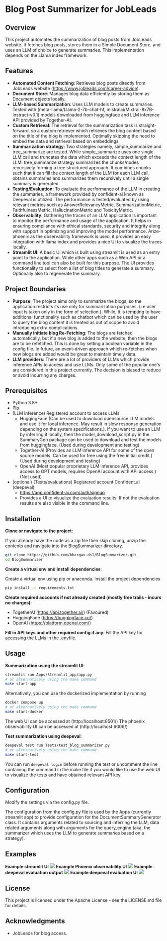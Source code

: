 # Blog Post Summarizer for JobLeads

## Overview

This project automates the summarization of blog posts from JobLeads website. It fetches blog posts, stores them in a
Simple Document Store, and uses an LLM of choice to generate summaries. This implementation depends on the Llama index
framework.

## Features

- **Automated Content Fetching**: Retrieves blog posts directly from JobLeads
  website (https://www.jobleads.com/career-advice).
- **Document Store**: Manages blog data efficiently by storing them as Document objects locally.
- **LLM-based Summarization**: Uses LLM models to create summaries. Tested with (meta-llama/Llama-2-7b-chat-hf,
  mistralai/Mixtral-8x7B-Instruct-v0.1) models downloaded from huggingface and LLM inference API provided by
  Together-AI.
- **Custom Retrieval**: The retrieval for the summarization task is straight-forward, so a custom retriever which
  retrieves the blog content based on the title of the blog is implemented. Optimally skipping the need to embed the
  data and retrieval based on embeddings.
- **Summarization strategy**: Two strategies namely, simple_summarize and tree_summarize are tested. While
  simple_summarize uses one single LLM call and truncates the data which exceeds the context length of the LLM.
  tree_summarize strategy summarizes the chunks/nodes recursively forming a tree structured approach. It combines chunks
  such that it can fill the context
  length of the LLM for each LLM call, obtains summaries and summarizes them recursively until a single summary is
  generated.
- **Testing/Evaluation**: To evaluate the performance of the LLM in creating the summaries, a framework provided by
  confident-ai known as Deepeval is utilized. The performance is tested/evaluated by using relevant metrics such as
  AnswerRelevancyMetric, SummarizationMetric, FaithfulnessMetric, HallucinationMetric and ToxicityMetric.
- **Observability**: Gathering the traces of an LLM application is important to monitor the performance and usage of the
  application. It helps in ensuring compliance with ethical standards, security and integrity along with support in
  optimizing and improving the model performance. Arize-phoenix as the observability framework is used, it provides an
  easy integration with llama index and provides a nice UI to visualize the traces locally.
- **Streamlit UI**: A basic UI which is built using streamlit is used as an entry point to the application. While other
  apps such as a Web API or a command line tool can also be built for this purpose. The UI provides functionality to
  select from a list of blog titles to generate a summary. Optionally also to regenerate the summary.

## Project Boundaries

- **Purpose**: The project aims only to summarize the blogs, so the application restricts its use only for summarization
  purposes. (i.e user input is taken only in the form of selection.). While, it is tempting to have additional
  functionality such as chatbot which can be used by the user to query the blog content it is treated as out of scope to
  avoid introducing extra complications.
- **Manually initiate blog Re-Fetching**: The blogs are fetched automatically, but if a new blog is added to the
  website, then the blogs are to be refetched. This is done by setting a boolean variable in the config file. In future,
  an event-driven approach which re-fetches when new blogs are added would be great to maintain timely data.
- **LLM providers**: There are a lot of providers of LLMs which provide inference APIs to access and use LLMs. Only some
  of the popular one's are considered in this project currently. The decision is biased to reduce or avoid incurring any
  charges.

## Prerequisites

- Python 3.8+
- Pip
- (LLM inference) Registered account to access LLMs
    - HuggingFace (Can be used to download opensource LLM models and use it for local inference. May result in slow
      response generation depending on the system specifications.). If you want to use an LLM by inferring it locally,
      then the model_download_script.py in the SummaryGen package can be used to download and test the models from
      huggingface. (Used during development and testing)
    - Together-AI (Provides an LLM inference API for some of the open source models. Can be used for free using the free
      initial credit.) (Used during development and testing)
    - OpenAI (Most popular proprietary LLM inference API, provides access to GPT models, requires OpenAI account with
      API access.) (Not used)
- (optional) (Tests/evaluations) Registered account Confident.ai (deepeval)
    - https://app.confident-ai.com/auth/signup
    - Provides a UI to visualize the evaluation results. If not the evaluation results are also visible in the
      command line.

## Installation

**Clone or navigate to the project**:

If you already have the code as a zip file then skip cloning, unzip the contents and navigate into the BlogSummarizer
directory.

```bash
git clone https://github.com/bhargav-ds1/BlogSummarizer.git
cd BlogSummarizer
```

**Create a virtual env and install dependencies**:

Create a virtual env using pip or anaconda.
Install the project dependencies

```bash
pip install -r requirements.txt
```

**Create required accounts if not already created (mostly free trails - incurs no charges)**:

- TogetherAI (https://api.together.ai/) (Favoured)
- HuggingFace (https://huggingface.co/)
- OpenAI (https://platform.openai.com/)

**Fill in API keys and other required config if any**:
Fill the API key for accessing the LLMs in the .envfile.

## Usage

**Summarization using the streamlit UI**:

```bash
streamlit run Apps/Streamlit_app/app.py
# or alternatively using the make command
make start-app
```

Alternatively, you can use the dockerized implementation by running

```bash
docker compose up
# or alternatively using the make command
make start-docker
```

The web UI can be accessed at (http://localhost:8501/)
The phoenix observability UI can be accessed at (http://localhost:6006/)

**Test summarization using deepeval**:

```bash
deepeval test run Tests/test_blog_summarizer.py
# or alternatively using the make command
make start-test
```

You can run `deepeval login` before running the test or uncomment the line containing the command in the make file if
you would like to use the web UI to visualize the
tests and have obtained relevant API key.

## Configuration

Modify the settings via the config.py file.

The configuration from the config.py file is used by the Apps (currently streamlit app) to provide configuration for the
DocumentSummaryGenerator class. It contains arguments related to sourcing and inferring the LLM, data related arguments
along with arguments for the query_engine (aka, the summarizer which uses the LLM to generate summaries based on a
strategy).

## Examples
**Example streamlit UI**
![](https://github.com/bhargav-ds1/BlogSummarizer/blob/main/Examples/streamlit_UI.png)
**Example Phoenix observability UI**
![](https://github.com/bhargav-ds1/BlogSummarizer/blob/main/Examples/phoenix_UI.png)
**Example deepeval evaluation output**
![](https://github.com/bhargav-ds1/BlogSummarizer/blob/main/Examples/deepeval_cmd.png)
**Example deepeval evaluation UI**
![](https://github.com/bhargav-ds1/BlogSummarizer/blob/main/Examples/deepeval_UI.png)
## License

This project is licensed under the Apache License - see the LICENSE.md file for details.

## Acknowledgments

- JobLeads for blog access.


